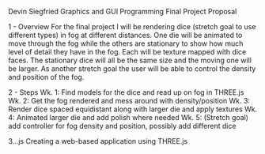 Devin Siegfried
Graphics and GUI Programming
Final Project Proposal

1 - Overview
For the final project I will be rendering dice (stretch goal to use different types) in fog at different distances. 
One die will be animated to move through the fog while the others are stationary to show how much level of detail they have in the fog. 
Each will be texture mapped with dice faces. The stationary dice will all be the same size and the moving one will be larger. 
As another stretch goal the user will be able to control the density and position of the fog.

2 - Steps
Wk. 1: Find models for the dice and read up on fog in THREE.js
Wk. 2: Get the fog rendered and mess around with density/position
Wk. 3: Render dice spaced equidistant along with larger die and apply textures
Wk. 4: Animated larger die and add polish where needed
Wk. 5: (Stretch goal) add controller for fog density and position, possibly add different dice

3...js
Creating a web-based application using THREE.js

